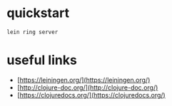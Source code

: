 # quickstart

`lein ring server`

# useful links

+ [https://leiningen.org/](https://leiningen.org/)
+ [http://clojure-doc.org/](http://clojure-doc.org/)
+ [https://clojuredocs.org/](https://clojuredocs.org/)
